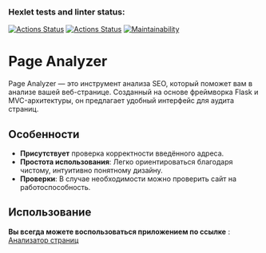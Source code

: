 ### Hexlet tests and linter status:
[![Actions Status](https://github.com/Tanman515/python-project-83/actions/workflows/hexlet-check.yml/badge.svg)](https://github.com/Tanman515/python-project-83/actions)
[![Actions Status](https://github.com/Tanman515/python-project-83/actions/workflows/my_check.yml/badge.svg)](https://github.com/Tanman515/python-project-83/actions)
[![Maintainability](https://api.codeclimate.com/v1/badges/33231938719485a7c0e0/maintainability)](https://codeclimate.com/github/Tanman515/python-project-83/maintainability)

# Page Analyzer

Page Analyzer — это инструмент анализа SEO, который поможет вам в анализе вашей веб-странице. Созданный на основе фреймворка Flask и MVC-архитектуры, он предлагает удобный интерфейс для аудита страниц.

## Особенности
- **Присутствует** проверка корректности введённого адреса.
- **Простота использования**: Легко ориентироваться благодаря чистому, интуитивно понятному дизайну.
- **Проверки**: В случае необходимости можно проверить сайт на работоспособность.

## Использование

**Вы всегда можете воспользоваться приложением по ссылке** : [Анализатор страниц](https://python-project-83-2kaf.onrender.com)
